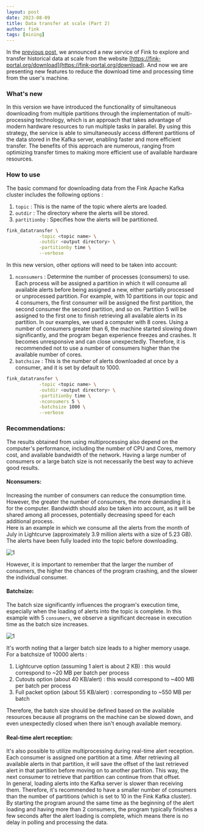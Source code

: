 ```yaml
---
layout: post
date: 2023-08-09
title: Data transfer at scale (Part 2)
author: fink
tags: [mining]
---
```


In the [previous post](https://fink-broker.org/2023-01-17-data-transfer), we announced a new service of Fink to explore and transfer historical data at scale from the website [https://fink-portal.org/download](https://fink-portal.org/download). And now we are presenting new features to reduce the download time and processing time from the user's machine.
<!---->

### What's new

In this version we have introduced the functionality of simultaneous downloading from multiple partitions through the implementation of multi-processing technology, which is an approach that takes advantage of modern hardware resources to run multiple tasks in parallel. 
By using this strategy, the service is able to simultaneously access different partitions of the data stored in the Kafka server, enabling faster and more efficient transfer. The benefits of this approach are numerous, ranging from optimizing transfer times to making more efficient use of available hardware resources.

### How to use

The basic command for downloading data from the Fink Apache Kafka cluster includes the following options :
1. `topic` : This is the name of the topic where alerts are loaded.
2. `outdir` : The directory where the alerts will be stored.
3. `partitionby` : Specifies how the alerts will be partitioned.

```bash
fink_datatransfer \
            -topic <topic name> \
            -outdir <output directory> \
            -partitionby time \
            --verbose
```
In this new version, other options will need to be taken into account:
1. `nconsumers` : Determine the number of processes (consumers) to use.\
Each process will be assigned a partition in which it will consume all available alerts before being assigned a new, either partially processed or unprocessed partition.
For example, with 10 partitions in our topic and 4 consumers, the first consumer will be assigned the first partition, the second consumer the second partition, and so on. Partition 5 will be assigned to the first one to finish retrieving all available alerts in its partition.
In our examples, we used a computer with 8 cores. Using a number of consumers greater than 6, the machine started slowing down significantly, and the program began experience freezes and crashes. It becomes unresponsive and can close unexpectedly. Therefore, it is recommended not to use a number of consumers higher than the available number of cores.
2. `batchsize` : This is the number of alerts downloaded at once by a consumer, and it is set by default to 1000.

```bash
fink_datatransfer \
            -topic <topic name> \
            -outdir <output directory> \
            -partitionby time \
            -nconsumers 5 \
            -batchsize 1000 \
            --verbose
```
### Recommendations:
The results obtained from using multiprocessing also depend on the computer's performance, including the number of CPU and Cores, memory cost, and available bandwidth of the network. Having a large number of consumers or a large batch size is not necessarily the best way to achieve good results.

#### Nconsumers:
Increasing the number of consumers can reduce the consumption time. However, the greater the number of consumers, the more demanding it is for the computer. Bandwidth should also be taken into account, as it will be shared among all processes, potentially decreasing speed for each additional process.\
Here is an example in which we consume all the alerts from the month of July in Lightcurve (approximately 3.9 million alerts with a size of 5.23 GB). The alerts have been fully loaded into the topic before downloading.

![1](/images/dt-2nconsumers.png)

However, it is important to remember that the larger the number of consumers, the higher the chances of the program crashing, and the slower the individual consumer. 

#### Batchsize:
The batch size significantly influences the program's execution time, especially when the loading of alerts into the topic is complete. In this example with 5 `consumers`, we observe a significant decrease in execution time as the batch size increases.

![1](/images/dt-2batchsize.png)

It's worth noting that a larger batch size leads to a higher memory usage. For a batchsize of 10000 alerts : 
1. Lightcurve option (assuming 1 alert is about 2 KB) : this would correspond to ~20 MB per batch per process
2. Cutouts option (about 40 KB/alert) : this would correspond to ~400 MB per batch per process
3. Full packet option (about 55 KB/alert) : corresponding to ~550 MB per batch

Therefore, the batch size should be defined based on the available resources because all programs on the machine can be slowed down, and even unexpectedly closed when there isn't enough available memory.
#### Real-time alert reception:
It's also possible to utilize multiprocessing during real-time alert reception. Each consumer is assigned one partition at a time. After retrieving all available alerts in that partition, it will save the offset of the last retrieved alert in that partition before moving on to another partition. This way, the next consumer to retrieve that partition can continue from that offset.\
In general, loading alerts into the Kafka server is slower than receiving them. Therefore, it's recommended to have a smaller number of consumers than the number of partitions (which is set to 10 in the Fink Kafka cluster). By starting the program around the same time as the beginning of the alert loading and having more than 2 consumers, the program typically finishes a few seconds after the alert loading is complete, which means there is no delay in polling and processing the data.
